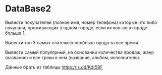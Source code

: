 # DataBase2
Вывести покупателей (полное имя, номер телефона) которые что либо покупали, проживающих в одном городе, если их кол-во в городе больше 1.

Вывести топ 3 самых платежеспособных города за все время.

Вывести самый популярный, на основании количества продаж, жанр (название) и все треки в нем (название, альбом, исполнитель).

Данные брать из таблицы https://is.gd/Kdt5BF
